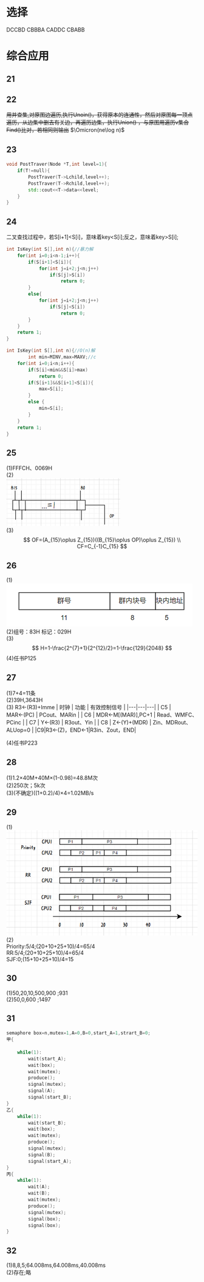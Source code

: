 # 选择
DCCBD CBBBA
CADDC CBABB  

# 综合应用
## 21

## 22
~~用并查集,对原图边遍历,执行Unoin()，获得原本的连通性，然后对原图每一顶点遍历，从边集中删去有关边，再遍历边集，执行Union() ，与原图用遍历v集合Find()比对，若相同则输出~~
$\Omicron(ne\log n)$
## 23
```c++
void PostTraver(Node *T,int level=1){
    if(T!=null){
        PostTraver(T->Lchild,level++);
        PostTraver(T->Rchild,level++);
        std::cout<<T->data<<level;
    }
}
```
## 24
二叉查找过程中，若S[i+1]<S[i]，意味着key<S[i];反之，意味着key>S[i];
```c++
int IsKey(int S[],int n){//暴力解
    for(int i=0;i<n-1;i++){
        if(S[i+1]<S[i]){
            for(int j=i+2;j<n;j++)
                if(S[j]>S[i])
                    return 0;
        }
        else{
            for(int j=i+2;j<n;j++)
                if(S[j]<S[i])
                    return 0;
        }
    }
    return 1;
}
```
```c++
int IsKey(int S[],int n){//O(n)解
        int min=MINV,max=MAXV;//c
    for(int i=0;i<n;i++){
        if(S[i]<min&&S[i]>max)
            return 0;
        if(S[i+1]&&S[i+1]<S[i]){
            max=S[i];
        }
        else {
            min=S[i];
        }
    }
    return 1;
}
```
## 25
(1)FFFCH、0069H  
(2)  
![Alt text](images/2015_image.png)  
(3)
$$
OF=(A_{15}\oplus Z_{15})((B_{15}\oplus OP)\oplus Z_{15}) \\
CF=C_{-1}C_{15}
$$
## 26
(1)  
![Alt text](images/2015_image-1.png)  
(2)组号：83H 标记：029H  
(3)
$$
H=1-\frac{2^{7}+1}{2^{12}/2}=1-\frac{129}{2048}
$$
(4)任书P125
## 27
(1)7+4=11条   
(2)39H,3643H  
(3)  R3←(R3)+Imme
| 时钟 | 功能 | 有效控制信号 |
|---|---|---|
| C5 | MAR←(PC) | PCout、MARin |
| C6 | MDR←M[(MAR)],PC+1 | Read、WMFC、PCinc |
| C7 | Y←(R3) | R3out、Yin |
| C8 | Z←(Y)+(MDR) | Zin、MDRout、ALUop=0 |
|C9|R3←(Z)，END←1|R3in、Zout，END|

(4)任书P223
## 28
(1)1.2×40M+40M×(1-0.98)=48.8M次  
(2)250次；5k次  
(3)(不确定)((1+0.2)/4)×4=1.02MB/s
## 29
(1)  
![Alt text](images/2015_image-2.png)  
(2)  
Priority:5/4;(20+10+25+10)/4=65/4   
RR:5/4;(20+10+25+10)/4=65/4  
SJF:0;(15+10+25+10)/4=15
## 30
(1)50,20,10,500,900 ;931  
(2)50,0,600 ;1497
## 31
```C++
semaphore box=n,mutex=1,A=0,B=0,start_A=1,strart_B=0;
甲{

    while(1):
        wait(start_A);
        wait(box);
        wait(mutex);
        produce();
        signal(mutex);
        signal(A);
        signal(start_B);
}
乙{
    while(1):
        wait(start_B);
        wait(box);
        wait(mutex);
        produce();
        signal(mutex);
        signal(B);
        signal(start_A);
}
丙{
    while(1):
        wait(A);
        wait(B);
        wait(mutex);
        produce();
        signal(mutex);
        signal(box);
        signal(box);
}
```
## 32 
(1)8,8,5;64.008ms,64.008ms,40.008ms  
(2)存在;略


